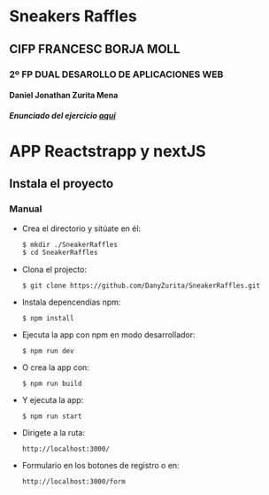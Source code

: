 # Sneakers Raffles

## CIFP FRANCESC BORJA MOLL

### 2º FP DUAL DESAROLLO DE APLICACIONES WEB

#### Daniel Jonathan Zurita Mena

##### Enunciado del ejercicio [aquí](https://github.com/classicoman2/Pd2.2_2021)

# APP Reactstrapp y nextJS

## Instala el proyecto

### Manual

- Crea el directorio y sitúate en él:

  ```bash
  $ mkdir ./SneakerRaffles
  $ cd SneakerRaffles
  ```

- Clona el projecto:

  `$ git clone https://github.com/DanyZurita/SneakerRaffles.git`

- Instala depencendias npm:

  `$ npm install `

- Ejecuta la app con npm en modo desarrollador:

  `$ npm run dev`

- O crea la app con:

  `$ npm run build`

- Y ejecuta la app:

  `$ npm run start`

- Dirigete a la ruta:

  `http://localhost:3000/`

- Formulario en los botones de registro o en:

  `http://localhost:3000/form`
